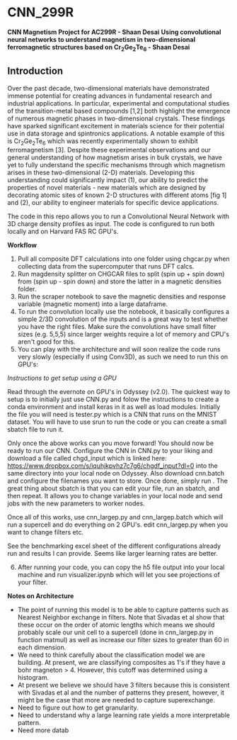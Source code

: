 # CNN_299R
<b>CNN Magnetism Project for AC299R - Shaan Desai</b>
<b>Using convolutional neural networks to understand magnetism in two-dimensional ferromagnetic structures based on Cr<sub>2</sub>Ge<sub>2</sub>Te<sub>6</sub> - Shaan Desai</b>

## Introduction

Over the past decade, two-dimensional materials have demonstrated immense potential for creating advances in fundamental research and industrial applications. In particular, experimental and computational studies of the transition-metal based compounds [1,2] both highlight the emergence of numerous magnetic phases in two-dimensional crystals. These findings have sparked significant excitement in materials science for their potential use in data storage and spintronics applications. A notable example of this is Cr<sub>2</sub>Ge<sub>2</sub>Te<sub>6</sub> which was recently experimentally shown to exhibit ferromagnetism [3]. Despite these experimental observations and our general understanding of how magnetism arises in bulk crystals, we have yet to fully understand the specific mechanisms through which magnetism arises in these two-dimensional (2-D) materials. Developing this understanding could significantly impact (1), our ability to predict the properties of novel materials - new materials which are designed by decorating atomic sites of known 2-D structures with different atoms [fig 1] and (2), our ability to engineer materials for specific device applications. 






The code in this repo allows you to run a Convolutional Neural Network with 3D charge density profiles as input. The code is configured to run both locally and on Harvard FAS RC GPU's.

<b>Workflow</b>

1. Pull all composite DFT calculations into one folder using chgcar.py when collecting data from the supercomputer that runs DFT calcs.
2. Run magdensity splitter on CHGCAR files to split (spin up + spin down) from (spin up - spin down) and store the latter in a magnetic densities folder.
3. Run the scraper notebook to save the magnetic densities and response variable (magnetic moment) into a large dataframe.
4. To run the convolution locally use the notebook, it basically configures a simple 2/3D convolution of the inputs and is a great way to test whether you have the right files. Make sure the convolutions have small filter sizes (e.g. 5,5,5) since larger weights require a lot of memory and CPU's aren't good for this. 
5. You can play with the architecture and will soon realize the code runs very slowly (especially if using Conv3D), as such we need to run this on GPU's:

<i>Instructions to get setup using a GPU</i>

Read through the evernote on GPU's in Odyssey (v2.0). The quickest way to setup is to initially just use CNN.py and folow the instructions to create a conda environment and install keras in it as well as load modules. Initially the file you will need is tester.py which is a CNN that runs on the MNIST dataset. You will have to use srun to run the code or you can create a small sbatch file to run it.

Only once the above works can you move forward!
You should now be ready to run our CNN. Configure the CNN in CNN.py to your liking and download a file called chgd_input which is linked here: https://www.dropbox.com/s/iquhjkpvhz7c7g6/chgdf_input?dl=0 into the same directory into your local node on Odyssey. Also download cnn.batch and configure the filenames you want to store. Once done, simply run <sbatch cnn.batch>. The great thing about sbatch is that you can edit your file, run an sbatch, and then repeat. It allows you to change variables in your local node and send jobs with the new parameters to worker nodes.

Once all of this works, use cnn_largep.py and cnn_largep.batch which will run a supercell and do everything on 2 GPU's. edit cnn_largep.py when you want to change filters etc.

See the benchmarking excel sheet of the different configurations already run and results I can provide. Seems like larger learning rates are better.

6. After running your code, you can copy the h5 file output into your local machine and run visualizer.ipynb which will let you see projections of your filter.


<b>Notes on Architecture</b>

- The point of running this model is to be able to capture patterns such as Nearest Neighbor exchange in filters. Note that Sivadas et al show that these occur on the order of atomic lengths which means we should probably scale our unit cell to a supercell (done in cnn_largep.py in function matmul) as well as increase our filter sizes to greater than 60 in each dimension.
- We need to think carefully about the classification model we are building. At present, we are classifying composites as 1's if they have a bohr magneton > 4. However, this cutoff was determined using a histogram.
- At present we believe we should have 3 filters because this is consistent with Sivadas et al and the number of patterns they present, however, it might be the case that more are needed to capture superexchange.
- Need to figure out how to get granularity.
- Need to understand why a large learning rate yields a more interpretable pattern.
- Need more datab

